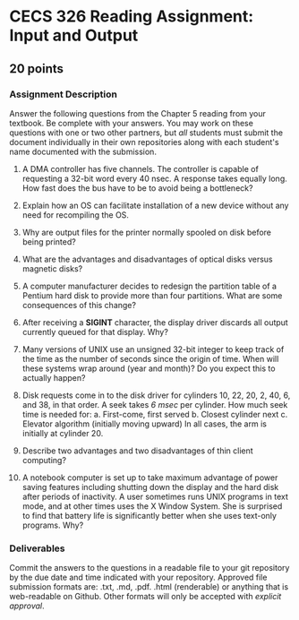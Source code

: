 # CECS 326 Reading Assignment: Input and Output
## 20 points

### Assignment Description
Answer the following questions from the Chapter 5 reading from your textbook. Be complete with your answers. You may work on these questions with one or two other partners, but *all* students must submit the document individually in their own repositories along with each student's name documented with the submission.

1. A DMA controller has five channels. The controller is capable of requesting a 32-bit word every 40 nsec. A response takes equally long. How fast does the bus have to be to avoid being a bottleneck?

2. Explain how an OS can facilitate installation of a new device without any need for recompiling the OS.

3. Why are output files for the printer normally spooled on disk before being printed?

4. What are the advantages and disadvantages of optical disks versus magnetic disks?

5. A computer manufacturer decides to redesign the partition table of a Pentium hard disk to provide more than four partitions. What are some consequences of this change?

6. After receiving a **SIGINT** character, the display driver discards all output currently queued for that display. Why?

7. Many versions of UNIX use an unsigned 32-bit integer to keep track of the time as the number of seconds since the origin of time. When will these systems wrap around (year and month)? Do you expect this to actually happen?

8. Disk requests come in to the disk driver for cylinders 10, 22, 20, 2, 40, 6, and 38, in that order. A seek takes *6 msec* per cylinder.
    How much seek time is needed for:
        a. First-come, first served
        b. Closest cylinder next
        c. Elevator algorithm (initially moving upward)
    In all cases, the arm is initially at cylinder 20.

9. Describe two advantages and two disadvantages of thin client computing?

10. A notebook computer is set up to take maximum advantage of power saving features including shutting down the display and the hard disk after periods of inactivity. A user sometimes runs UNIX programs in text mode, and at other times uses the X Window System. She is surprised to find that battery life is significantly better when she uses text-only programs. Why?

### Deliverables
Commit the answers to the questions in a readable file to your git repository by the due date and time indicated with your repository. Approved file submission formats are: .txt, .md, .pdf. .html (renderable) or anything that is web-readable on Github. Other formats will only be accepted with *explicit approval*.
